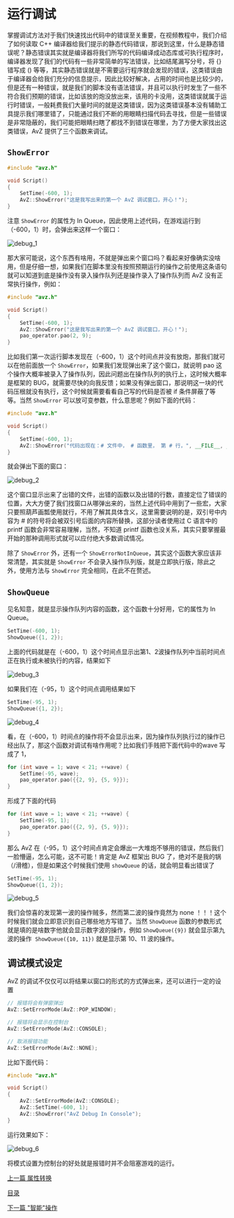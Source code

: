 <!--
 * @Coding: utf-8
 * @Author: vector-wlc
 * @Date: 2021-09-25 21:30:42
 * @Description: 
-->
# 运行调试

掌握调试方法对于我们快速找出代码中的错误至关重要，在视频教程中，我们介绍了如何读取 C++ 编译器给我们提示的静态代码错误，那说到这里，什么是静态错误呢？静态错误其实就是编译器将我们所写的代码编译成动态库或可执行程序时，编译器发现了我们的代码有一些非常简单的写法错误，比如结尾漏写分号，将 {} 错写成 () 等等，其实静态错误就是不需要运行程序就会发现的错误，这类错误由于编译器会给我们充分的信息提示，因此比较好解决，占用的时间也是比较少的，但是还有一种错误，就是我们的脚本没有语法错误，并且可以执行时发生了一些不符合我们预期的错误，比如该放的炮没放出来，该用的卡没用，这类错误就属于运行时错误，一般耗费我们大量时间的就是这类错误，因为这类错误基本没有辅助工具提示我们哪里错了，只能通过我们不断的用眼睛扫描代码去寻找，但是一些错误是非常隐蔽的，我们可能把眼睛扫瞎了都找不到错误在哪里，为了方便大家找出这类错误，AvZ 提供了三个函数来调试。

## `ShowError`

```C++
#include "avz.h"

void Script()
{
    SetTime(-600, 1);
    AvZ::ShowError("这是我写出来的第一个 AvZ 调试窗口，开心！");
}
```

注意 `ShowError` 的属性为 In Queue，因此使用上述代码，在游戏运行到（-600，1）时，会弹出来这样一个窗口：

![debug_1](../img/debug_1.jpg)


那大家可能说，这个东西有啥用，不就是弹出来个窗口吗？看起来好像确实没啥用，但是仔细一想，如果我们在脚本里没有按照预期运行的操作之前使用这条语句就可以知道到底是操作没有录入操作队列还是操作录入了操作队列而 AvZ 没有正常执行操作，例如：
```C++
#include "avz.h"

void Script()
{
    SetTime(-600, 1);
    AvZ::ShowError("这是我写出来的第一个 AvZ 调试窗口，开心！");
    pao_operator.pao(2, 9);
}
```

比如我们第一次运行脚本发现在（-600，1）这个时间点并没有放炮，那我们就可以在他前面放一个 `ShowError`，如果我们发现弹出来了这个窗口，就说明 pao 这个操作大概率被录入了操作队列，因此问题出在操作队列的执行上，这时候大概率是框架的 BUG，就需要尽快的向我反馈；如果没有弹出窗口，那说明这一块的代码压根就没有执行，这个时候就需要看看自己写的代码是否被 if 条件屏蔽了等等。当然 `ShowError` 可以放可变参数，什么意思呢？例如下面的代码：
```C++
#include "avz.h"

void Script()
{
    SetTime(-600, 1);
    AvZ::ShowError("代码出现在：# 文件中， # 函数里， 第 # 行，", __FILE__, __func__, __LINE__);
}
```

就会弹出下面的窗口：

![debug_2](../img/debug_2.jpg)


这个窗口显示出来了出错的文件，出错的函数以及出错的行数，直接定位了错误的位置，大大方便了我们找窗口从哪弹出来的，当然上述代码中用到了一些宏，大家只要照葫芦画瓢使用就行，不用了解其具体含义，这里需要说明的是，双引号中内容为 # 的符号将会被双引号后面的内容所替换，这部分读者使用过 C 语言中的 printf 函数会非常容易理解，当然，不知道 printf 函数也没关系，其实只要掌握最开始的那种调用形式就可以应付绝大多数调试情况。

除了 `ShowError` 外，还有一个 `ShowErrorNotInQueue`，其实这个函数大家应该非常清楚，其实就是 `ShowError` 不会录入操作队列版，就是立即执行版，除此之外，使用方法与 `ShowError` 完全相同，在此不在赘述。

## `ShowQueue`

见名知意，就是显示操作队列内容的函数，这个函数十分好用，它的属性为 In Queue。

```C++
SetTime(-600, 1);
ShowQueue({1, 2});
```

上面的代码就是在（-600，1）这个时间点显示出第1、2波操作队列中当前时间点正在执行或未被执行的内容，结果如下

![debug_3](../img/debug_3.jpg)

如果我们在（-95，1）这个时间点调用结果如下
```C++
SetTime(-95, 1);
ShowQueue({1, 2});
```
![debug_4](../img/debug_4.jpg)

看，在（-600，1）时间点的操作将不会显示出来，因为操作队列执行过的操作已经出队了，那这个函数对调试有啥作用呢？比如我们手贱把下面代码中的wave 写成了 1，
```C++
for (int wave = 1; wave < 21; ++wave) {
    SetTime(-95, wave);
    pao_operator.pao({{2, 9}, {5, 9}});
}
```
形成了下面的代码
```C++
for (int wave = 1; wave < 21; ++wave) {
    SetTime(-95, 1);
    pao_operator.pao({{2, 9}, {5, 9}});
}
```



那么 AvZ 在（-95，1）这个时间点肯定会爆出一大堆炮不够用的错误，然后我们一脸懵逼，怎么可能，这不可能！肯定是 AvZ 框架出 BUG 了，绝对不是我的锅（/滑稽），但是如果这个时候我们使用 `showQueue` 的话，就会明显看出错误了
```C++
SetTime(-95, 1);
ShowQueue({1, 2});
```
![debug_5](../img/debug_5.jpg)

我们会惊喜的发现第一波的操作贼多，然而第二波的操作竟然为 none ！！！这个时候我们就会立即意识到自己哪些地方写错了。当然 `ShowQueue` 函数的参数形式就是填的是啥数字他就会显示数字波的操作，例如 `ShowQueue({9})` 就会显示第九波的操作  `ShowQueue({10, 11})` 就是显示第 10、11 波的操作。

## 调试模式设定 

AvZ 的调试不仅仅可以将结果以窗口的形式的方式弹出来，还可以进行一定的设置

```C++
// 报错将会有弹窗弹出
AvZ::SetErrorMode(AvZ::POP_WINDOW);

// 报错将会显示在控制台
AvZ::SetErrorMode(AvZ::CONSOLE);

// 取消报错功能
AvZ::SetErrorMode(AvZ::NONE);
```

比如下面代码：
```C++
#include "avz.h"

void Script()
{
    AvZ::SetErrorMode(AvZ::CONSOLE);
    AvZ::SetTime(-600, 1);
    AvZ::ShowError("AvZ Debug In Console");
}
``` 
运行效果如下：

![debug_6](../img/debug_6.jpg)

将模式设置为控制台的好处就是报错时并不会阻塞游戏的运行。


[上一篇 属性转换](./transform_attribute.md)

[目录](../catalogue.md)

[下一篇 "智能"操作](./smart.md)